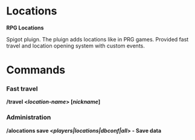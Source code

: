 # Locations
<strong>RPG Locations</strong>
<p>
Spigot pluign. The pluign adds locations like in PRG games.
Provided fast travel and location opening system with custom events.
</p>

# Commands
<strong>
<h3>Fast travel</h3>
/travel <<i>location-name</i>> [<i>nickname</i>]
<h3>Administration</h3>
/alocations save <<i>players|locations|dbconf|all</i>> - <r>Save data</r>
</strong>
